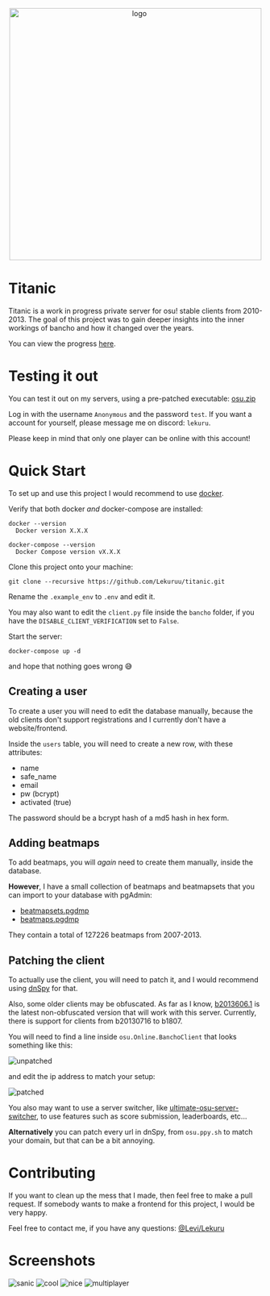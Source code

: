 
<p align="center">
  <img width="500" alt="logo" src="https://raw.githubusercontent.com/Lekuruu/titanic/main/.github/logo/logo_medium.png">
</p>

# Titanic

Titanic is a work in progress private server for osu! stable clients from 2010-2013.
The goal of this project was to gain deeper insights into the inner workings of bancho and how it changed over the years.

You can view the progress [here](https://github.com/users/Lekuruu/projects/2).

# Testing it out

You can test it out on my servers, using a pre-patched executable: [osu.zip](https://github.com/Lekuruu/titanic/raw/main/.github/osu.zip)

Log in with the username `Anonymous` and the password `test`.
If you want a account for yourself, please message me on discord: `lekuru`.

Please keep in mind that only one player can be online with this account!

# Quick Start

To set up and use this project I would recommend to use [docker](https://www.docker.com/).

Verify that both docker *and* docker-compose are installed:
```shell
docker --version
  Docker version X.X.X

docker-compose --version
  Docker Compose version vX.X.X
```

Clone this project onto your machine:
```shell
git clone --recursive https://github.com/Lekuruu/titanic.git
```

Rename the `.example_env` to `.env` and edit it.

You may also want to edit the `client.py` file inside the `bancho` folder, if you
have the `DISABLE_CLIENT_VERIFICATION` set to `False`.

Start the server:
```shell
docker-compose up -d
```

and hope that nothing goes wrong 😅

## Creating a user

To create a user you will need to edit the database manually, because the old clients don't support registrations
and I currently don't have a website/frontend.

Inside the `users` table, you will need to create a new row, with these attributes:

- name
- safe_name
- email
- pw (bcrypt)
- activated (true)

The password should be a bcrypt hash of a md5 hash in hex form.

## Adding beatmaps

To add beatmaps, you will *again* need to create them manually, inside the database.

**However**, I have a small collection of beatmaps and beatmapsets that you can import to your database with pgAdmin:

- [beatmapsets.pgdmp](https://github.com/Lekuruu/titanic/raw/main/migrations/beatmapsets.pgdmp)
- [beatmaps.pgdmp](https://github.com/Lekuruu/titanic/raw/main/migrations/beatmaps.pgdmp)

They contain a total of 127226 beatmaps from 2007-2013.

## Patching the client

To actually use the client, you will need to patch it, and I would recommend using [dnSpy](https://github.com/dnSpy/dnSpy) for that.

Also, some older clients may be obfuscated.
As far as I know, [b2013606.1](https://osekai.net/snapshots/?version=179) is the latest non-obfuscated version that will work with this server.
Currently, there is support for clients from b20130716 to b1807.

You will need to find a line inside `osu.Online.BanchoClient` that looks something like this:

![unpatched](https://raw.githubusercontent.com/lekuruu/titanic/main/.github/images/unpatched.png)

and edit the ip address to match your setup:

![patched](https://raw.githubusercontent.com/lekuruu/titanic/main/.github/images/patched.png)

You also may want to use a server switcher, like [ultimate-osu-server-switcher](https://github.com/minisbett/ultimate-osu-server-switcher),
to use features such as score submission, leaderboards, etc...

**Alternatively** you can patch every url in dnSpy, from `osu.ppy.sh` to match your domain, but that can be a bit annoying.

# Contributing

If you want to clean up the mess that I made, then feel free to make a pull request.
If somebody wants to make a frontend for this project, I would be very happy.

Feel free to contact me, if you have any questions:
[@Levi/Lekuru](https://www.github.com/lekuruu)

# Screenshots

![sanic](https://raw.githubusercontent.com/lekuruu/titanic/main/.github/images/screenshot001.jpg)
![cool](https://raw.githubusercontent.com/lekuruu/titanic/main/.github/images/screenshot002.jpg)
![nice](https://raw.githubusercontent.com/lekuruu/titanic/main/.github/images/screenshot003.jpg)
![multiplayer](https://raw.githubusercontent.com/lekuruu/titanic/main/.github/images/screenshot004.jpg)
